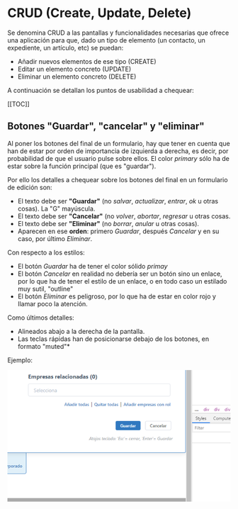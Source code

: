 # CRUD (Create, Update, Delete)

Se denomina CRUD a las pantallas y funcionalidades necesarias que ofrece una aplicación para 
que, dado un tipo de elemento (un contacto, un expediente, un artículo, etc) se puedan:

- Añadir nuevos elementos de ese tipo (CREATE)
- Editar un elemento concreto (UPDATE)
- Eliminar un elemento concreto (DELETE)

A continuación se detallan los puntos de usabilidad a chequear:

[[TOC]]


## Botones "Guardar", "cancelar" y "eliminar"

Al poner los botones del final de un formulario, hay que tener en cuenta que han de estar
por orden de importancia de izquierda a derecha, es decir, por probabilidad de que el
usuario pulse sobre ellos. El color *primary* sólo ha de estar sobre la función principal
(que es "guardar").

Por ello los detalles a chequear sobre los botones del final en un formulario de edición son:

- El texto debe ser **"Guardar"** 
  (no *salvar*, *actualizar*, *entrar*, *ok* u otras cosas). La "G" mayúscula.
- El texto debe ser **"Cancelar"** 
  (no *volver*, *abortar*, *regresar* u otras cosas.
- El texto debe ser **"Eliminar"**
  (no *borrar*, *anular* u otras cosas).  
- Aparecen en ese **orden**: primero *Guardar*, después *Cancelar* y en su caso,
  por último *Eliminar*.

Con respecto a los estilos:

- El botón *Guardar* ha de tener el color sólido *primay*
- El botón *Cancelar* en realidad no debería ser un botón sino un enlace, por lo que
  ha de tener el estilo de un enlace, o en todo caso un estilado muy sutil, "outline" 
- El botón *Eliminar* es peligroso, por lo que ha de estar en color rojo y llamar
  poco la atención.   
 
Como últimos detalles:

- Alineados abajo a la derecha de la pantalla.
- Las teclas rápidas han de posicionarse debajo de los botones, en formato "muted"*
 
 Ejemplo:
 
 ![Botones en un formulario de edición](./imagenes-CRUDs/botones-guardar-cancelar.png)
 




